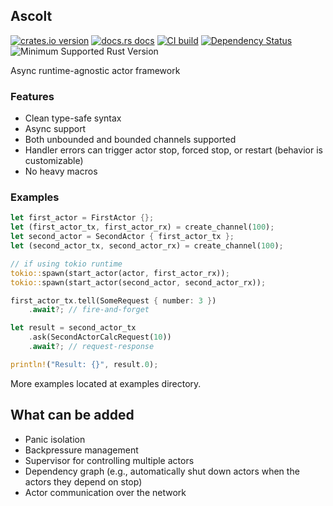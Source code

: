 ## Ascolt

[![crates.io version](https://img.shields.io/crates/v/ascolt.svg)](https://crates.io/crates/ascolt)
[![docs.rs docs](https://docs.rs/ascolt/badge.svg)](https://docs.rs/ascolt)
[![CI build](https://github.com/sterrlia/ascolt/actions/workflows/rust.yml/badge.svg)](https://github.com/sterrlia/ascolt/actions)
[![Dependency Status](https://deps.rs/crate/ascolt/latest/status.svg)](https://deps.rs/crate/ascolt)
![Minimum Supported Rust Version](https://img.shields.io/badge/rustc-1.85.1+-ab6000.svg)

Async runtime-agnostic actor framework

### Features
+ Clean type-safe syntax
+ Async support
+ Both unbounded and bounded channels supported
+ Handler errors can trigger actor stop, forced stop, or restart (behavior is customizable)
+ No heavy macros

### Examples
``` rust
let first_actor = FirstActor {};
let (first_actor_tx, first_actor_rx) = create_channel(100);
let second_actor = SecondActor { first_actor_tx };
let (second_actor_tx, second_actor_rx) = create_channel(100);

// if using tokio runtime
tokio::spawn(start_actor(actor, first_actor_rx));
tokio::spawn(start_actor(second_actor, second_actor_rx));

first_actor_tx.tell(SomeRequest { number: 3 })
    .await?; // fire-and-forget

let result = second_actor_tx
    .ask(SecondActorCalcRequest(10))
    .await?; // request-response

println!("Result: {}", result.0);
```

More examples located at examples directory.

## What can be added
- Panic isolation
- Backpressure management
- Supervisor for controlling multiple actors
- Dependency graph (e.g., automatically shut down actors when the actors they depend on stop)
- Actor communication over the network

